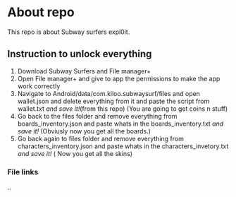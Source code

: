 # About repo
This repo is about Subway surfers expl0it. 

## Instruction to unlock everything
1. Download Subway Surfers and File manager+
2. Open File manager+ and give to app the permissions to make the app work correctly
3. Navigate to Android/data/com.kiloo.subwaysurf/files and open wallet.json and delete everything from it and paste the script from wallet.txt _and save it!_(from this repo) (You are going to get coins n stuff)
4. Go back to the files folder and remove everything from boards_inventory.json and paste whats in the boards_inventory.txt _and save it!_ (Obviusly now you get all the boards.)
5. Go back again to files folder and remove everything from characters_inventory.json and paste whats in the characters_invetory.txt _and save it!_ ( Now you get all the skins)

### File links
..
